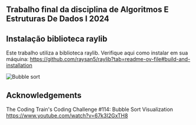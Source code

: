 ## Trabalho final da disciplina de Algoritmos E Estruturas De Dados I 2024

## Instalação biblioteca raylib
Este trabalho utiliza a biblioteca raylib. Verifique aqui como instalar em sua máquina:
https://github.com/raysan5/raylib?tab=readme-ov-file#build-and-installation

![Bubble sort](gif.gif)

## Acknowledgements

The Coding Train's Coding Challenge #114: Bubble Sort Visualization 
https://www.youtube.com/watch?v=67k3I2GxTH8

